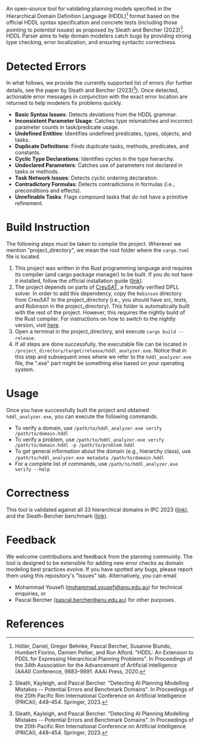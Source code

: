 An open-source tool for validating planning models specified in the Hierarchical Domain Definition Language (HDDL)[^1] format based on the official HDDL syntax specification and concrete tests (including those pointing to *potential* issues) as proposed by Sleath and Bercher (2023)[^2]. HDDL Parser aims to help domain modelers catch bugs by providing strong type checking, error localization, and ensuring syntactic correctness.

# Detected Errors
In what follows, we provide the currently supported list of errors (for further details, see the paper by Sleath and Bercher (2023)[^2]). Once detected, actionable error messages in conjunction with the exact error location are returned to help modelers fix problems quickly.
* **Basic Syntax Issues**: Detects deviations from the HDDL grammar.
* **Inconsistent Parameter Usage**: Catches type mismatches and incorrect parameter counts in task/predicate usage.
* **Undefined Entities**: Identifies undefined predicates, types, objects, and tasks.
* **Duplicate Definitions**: Finds duplicate tasks, methods, predicates, and constants.
* **Cyclic Type Declarations**: Identifies cycles in the type hierarchy.
* **Undeclared Parameters**: Catches use of parameters not declared in tasks or methods.
* **Task Network Issues**: Detects cyclic ordering declaration.
* **Contradictory Formulas**: Detects contradictions in formulas (i.e., preconditions and effects).
* **Unrefinable Tasks**: Flags compound tasks that do not have a primitive refinement.

# Build Instruction
The following steps must be taken to compile the project. Wherever we mention "project_directory", we mean the root folder where the ```cargo.toml``` file is located.
1. This project was written in the Rust programming language and requires its compiler (and cargo package manager) to be built.
If you do not have it installed, follow the official installation guide ([link](https://www.rust-lang.org/tools/install)).
2. The project depends on parts of [CreuSAT](https://github.com/sarsko/CreuSAT), a formally verified DPLL solver. In order to add this dependency, copy the ```Robinson``` directory from CreuSAT to the project_directory (i.e., you should have src, tests, and Robinson in the project_directory). This folder is automatically built with the rest of the project. However, this requires the nightly build of the Rust compiler. For instructions on how to switch to the nightly version, visit [here](https://rust-lang.github.io/rustup/concepts/channels.html).
3. Open a terminal in the project_directory, and execute ```cargo build --release```.
4. If all steps are done successfully, the executable file can be located in ```/project_directory/target/release/hddl_analyzer.exe```. Notice that in this step and subsequent ones where we refer to the ```hddl_analyzer.exe``` file, the ".exe" part might be something else based on your operating system.

# Usage
Once you have successfully built the project and obtained ```hddl_analyzer.exe```, you can execute the following commands. 
* To verify a domain, use ```/path/to/hddl_analyzer.exe verify /path/to/domain.hddl```
* To verify a problem, use ```/path/to/hddl_analyzer.exe verify /path/to/domain.hddl -p /path/to/problem.hddl```
* To get general information about the domain (e.g., hierarchy class), use ```/path/to/hddl_analyzer.exe metadata /path/to/domain.hddl```
* For a complete list of commands, use ```/path/to/hddl_analyzer.exe verify --help```

# Correctness
This tool is validated against all 33 hierarchical domains in IPC 2023 (<a href="https://github.com/ipc2023-htn/ipc2023-domains">link</a>), and the Sleath-Bercher benchmark (<a href="https://github.com/ProfDrChaos/flawedPlanningModels/tree/main/HDDL">link</a>).

# Feedback
We welcome contributions and feedback from the planning community. The tool is designed to be extensible for adding new error checks as domain modeling best practices evolve. If you have spotted any bugs, please report them using this repository's "Issues" tab. Alternatively, you can email
- Mohammad Yousefi (<a href="mailto:mohammad.yousefi@anu.edu.au">mohammad.yousefi@anu.edu.au</a>) for technical enquiries, or
- Pascal Bercher (<a href="mailto:pascal.bercher@anu.edu.au">pascal.bercher@anu.edu.au</a>) for other purposes.

# References
[^1]: Höller, Daniel, Gregor Behnke, Pascal Bercher, Susanne Biundo, Humbert Fiorino, Damien Pellier, and Ron Alford. "HDDL: An Extension to PDDL for Expressing Hierarchical Planning Problems". In Proceedings of the 34th Association for the Advancement of Artificial Intelligence (AAAI) Conference, 9883–9891. AAAI Press, 2020.

[^2]: Sleath, Kayleigh, and Pascal Bercher. "Detecting AI Planning Modelling Mistakes -- Potential Errors and Benchmark Domains". In Proceedings of the 20th Pacific Rim International Conference on Artificial Intelligence (PRICAI), 448–454. Springer, 2023.